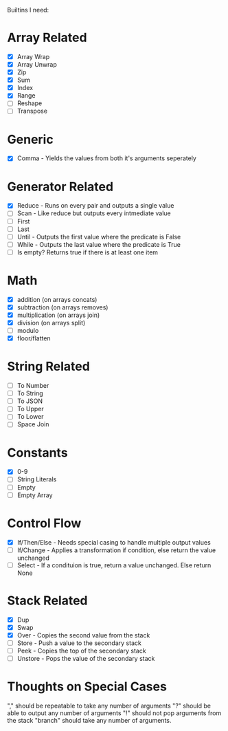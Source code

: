 Builtins I need:

# Array Related

 - [x] Array Wrap
 - [x] Array Unwrap
 - [x] Zip
 - [x] Sum
 - [x] Index
 - [x] Range
 - [ ] Reshape
 - [ ] Transpose

# Generic
 - [x] Comma - Yields the values from both it's arguments seperately

# Generator Related
 - [x] Reduce - Runs on every pair and outputs a single value
 - [ ] Scan - Like reduce but outputs every intmediate value
 - [ ] First
 - [ ] Last
 - [ ] Until - Outputs the first value where the predicate is False
 - [ ] While - Outputs the last value where the predicate is True
 - [ ] Is empty? Returns true if there is at least one item

 # Math
 
 - [x] addition (on arrays concats)
 - [x] subtraction  (on arrays removes)
 - [x] multiplication (on arrays join)
 - [x] division (on arrays split)
 - [ ] modulo
 - [x] floor/flatten

 # String Related

 - [ ] To Number
 - [ ] To String
 - [ ] To JSON
 - [ ] To Upper
 - [ ] To Lower
 - [ ] Space Join

# Constants
- [x] 0-9
- [ ] String Literals
- [ ] Empty
- [ ] Empty Array

# Control Flow
- [x] If/Then/Else - Needs special casing to handle multiple output values
- [ ] If/Change - Applies a transformation if condition, else return the value unchanged
- [ ] Select - If a condituion is true, return a value unchanged. Else return None

# Stack Related
- [x] Dup
- [x] Swap
- [x] Over - Copies the second value from the stack
- [ ] Store - Push a value to the secondary stack
- [ ] Peek - Copies the top of the secondary stack
- [ ] Unstore - Pops the value of the secondary stack

# Thoughts on Special Cases
"," should be repeatable to take any number of arguments
"?" should be able to output any number of arguments
"!" should not pop arguments from the stack
"branch" should take any number of arguments.